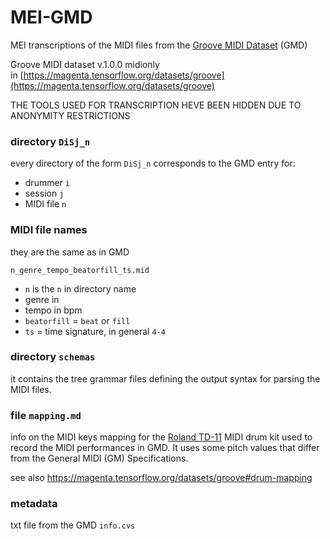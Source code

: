 # MEI-GMD
MEI transcriptions of the MIDI files from the [Groove MIDI Dataset](https://magenta.tensorflow.org/datasets/groove)  (GMD)

Groove MIDI dataset v.1.0.0 midionly  
in [https://magenta.tensorflow.org/datasets/groove](https://magenta.tensorflow.org/datasets/groove)



THE TOOLS USED FOR TRANSCRIPTION HEVE BEEN HIDDEN DUE TO ANONYMITY RESTRICTIONS



### directory `DiSj_n` 

every directory of the form `DiSj_n` corresponds to the GMD entry for:

- drummer `i`  
- session `j`  
- MIDI file `n`  

### MIDI file names

they are the same as in GMD

```
n_genre_tempo_beatorfill_ts.mid
```

- `n` is the `n` in directory name
- genre in 
- tempo in bpm
- `beatorfill` = `beat` or `fill`
- `ts` = time signature, in general `4-4`



### directory `schemas`

it contains the tree grammar files defining the output syntax for parsing the MIDI files.



### file `mapping.md`

info on the MIDI keys mapping for the 
[Roland TD-11](https://www.roland.com/global/products/td-11k/) MIDI drum kit 
used to record the MIDI performances in GMD.
It uses some pitch values that differ from the General MIDI (GM) Specifications. 

see also https://magenta.tensorflow.org/datasets/groove#drum-mapping



### metadata 

txt file from the GMD `info.cvs`



